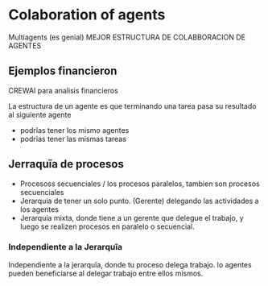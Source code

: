 # Colaboration of agents
Multiagents (es genial) MEJOR ESTRUCTURA DE COLABBORACION DE AGENTES

## Ejemplos financieron
CREWAI para analisis financieros

La estructura de un agente es que terminando una tarea pasa su resultado al siguiente agente 
- podrĩas tener los mismo agentes
- podrĩas tener las mismas tareas

## Jerraquĩa de procesos
- Procesoss secuenciales / los procesos paralelos, tambien son procesos secuenciales
- Jerarquia de tener un solo punto. (Gerente) delegando las actividades a los agentes
- Jerarquia mixta, donde tiene a un gerente que delegue el trabajo, y luego se realizen procesos en paralelo o secuencial.

### Independiente a la Jerarquĩa
Independiente a la jerarquĩa, donde tu proceso delega trabajo. lo agentes pueden beneficiarse al delegar trabajo entre ellos mismos.
